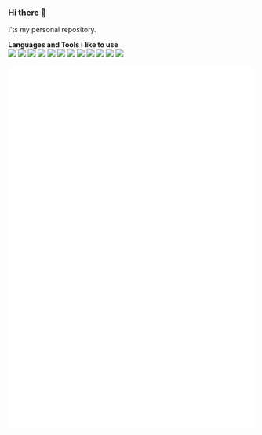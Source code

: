 ### Hi there 👋

I'ts my personal repository.

<p dir="auto"><strong>Languages and Tools i like to use</strong><br>
<a target="_blank" rel="noopener noreferrer" href="https://camo.githubusercontent.com/4afceb7447a8a698283c8f7395c91fabc7868b19128561034863024c7acc602a/68747470733a2f2f696d672e69636f6e73382e636f6d2f636f6c6f722f34382f3030303030302f632d73686172702d6c6f676f2e706e67"><img src="https://camo.githubusercontent.com/4afceb7447a8a698283c8f7395c91fabc7868b19128561034863024c7acc602a/68747470733a2f2f696d672e69636f6e73382e636f6d2f636f6c6f722f34382f3030303030302f632d73686172702d6c6f676f2e706e67" data-canonical-src="https://img.icons8.com/color/48/000000/c-sharp-logo.png" style="max-width: 100%;"></a>
<a target="_blank" rel="noopener noreferrer" href="https://camo.githubusercontent.com/c80e85f44dce04441e9e4ad21e93a1484018683d4a1d330057916f471f8b0f28/68747470733a2f2f696d672e69636f6e73382e636f6d2f636f6c6f722f34382f3030303030302f747970657363726970742e706e67"><img src="https://camo.githubusercontent.com/c80e85f44dce04441e9e4ad21e93a1484018683d4a1d330057916f471f8b0f28/68747470733a2f2f696d672e69636f6e73382e636f6d2f636f6c6f722f34382f3030303030302f747970657363726970742e706e67" data-canonical-src="https://img.icons8.com/color/48/000000/typescript.png" style="max-width: 100%;"></a>
<a target="_blank" rel="noopener noreferrer" href="https://camo.githubusercontent.com/da839b79b282a7658a172f07e13496fb18bcf9fa624d061def0e80f47a68ff1d/68747470733a2f2f696d672e69636f6e73382e636f6d2f636f6c6f722f34382f3030303030302f6a6176617363726970742e706e67"><img src="https://camo.githubusercontent.com/da839b79b282a7658a172f07e13496fb18bcf9fa624d061def0e80f47a68ff1d/68747470733a2f2f696d672e69636f6e73382e636f6d2f636f6c6f722f34382f3030303030302f6a6176617363726970742e706e67" data-canonical-src="https://img.icons8.com/color/48/000000/javascript.png" style="max-width: 100%;"></a>
<a target="_blank" rel="noopener noreferrer" href="https://camo.githubusercontent.com/97daff1d80f13f7b5e38e41f00e01fe02526c7e5f068c540345f212adabaff8b/68747470733a2f2f696d672e69636f6e73382e636f6d2f636f6c6f722f34382f3030303030302f616e67756c61726a732e706e67"><img src="https://camo.githubusercontent.com/97daff1d80f13f7b5e38e41f00e01fe02526c7e5f068c540345f212adabaff8b/68747470733a2f2f696d672e69636f6e73382e636f6d2f636f6c6f722f34382f3030303030302f616e67756c61726a732e706e67" data-canonical-src="https://img.icons8.com/color/48/000000/angularjs.png" style="max-width: 100%;"></a>
<a target="_blank" rel="noopener noreferrer" href="https://camo.githubusercontent.com/d5942ae771b21e3ea0576598c5c2b2070c0c4f6028e2605691a5c07b94923800/68747470733a2f2f696d672e69636f6e73382e636f6d2f636f6c6f722f34382f3030303030302f646f636b65722e706e67"><img src="https://camo.githubusercontent.com/d5942ae771b21e3ea0576598c5c2b2070c0c4f6028e2605691a5c07b94923800/68747470733a2f2f696d672e69636f6e73382e636f6d2f636f6c6f722f34382f3030303030302f646f636b65722e706e67" data-canonical-src="https://img.icons8.com/color/48/000000/docker.png" style="max-width: 100%;"></a>
<a target="_blank" rel="noopener noreferrer" href="https://camo.githubusercontent.com/fa5be1375cd5f950e889c5b5873de90fff7cd74514fdeef2ddd68171cc5494d9/68747470733a2f2f696d672e69636f6e73382e636f6d2f636f6c6f722f34382f3030303030302f6772617068716c2e706e67"><img src="https://camo.githubusercontent.com/fa5be1375cd5f950e889c5b5873de90fff7cd74514fdeef2ddd68171cc5494d9/68747470733a2f2f696d672e69636f6e73382e636f6d2f636f6c6f722f34382f3030303030302f6772617068716c2e706e67" data-canonical-src="https://img.icons8.com/color/48/000000/graphql.png" style="max-width: 100%;"></a>
<a target="_blank" rel="noopener noreferrer" href="https://camo.githubusercontent.com/6654077c582dc7a931a7f54d124ef1df886e09989128f3281e25f8390e41da8b/68747470733a2f2f696d672e69636f6e73382e636f6d2f636f6c6f722f34382f3030303030302f76697375616c2d73747564696f2e706e67"><img src="https://camo.githubusercontent.com/6654077c582dc7a931a7f54d124ef1df886e09989128f3281e25f8390e41da8b/68747470733a2f2f696d672e69636f6e73382e636f6d2f636f6c6f722f34382f3030303030302f76697375616c2d73747564696f2e706e67" data-canonical-src="https://img.icons8.com/color/48/000000/visual-studio.png" style="max-width: 100%;"></a>
<a target="_blank" rel="noopener noreferrer" href="https://camo.githubusercontent.com/e9141be13e6bea8c50af6d48f64700246faed666040ead23e74d4fc27bf411e3/68747470733a2f2f696d672e69636f6e73382e636f6d2f666c75656e742f34382f3030303030302f76697375616c2d73747564696f2d636f64652d323031392e706e67"><img src="https://camo.githubusercontent.com/e9141be13e6bea8c50af6d48f64700246faed666040ead23e74d4fc27bf411e3/68747470733a2f2f696d672e69636f6e73382e636f6d2f666c75656e742f34382f3030303030302f76697375616c2d73747564696f2d636f64652d323031392e706e67" data-canonical-src="https://img.icons8.com/fluent/48/000000/visual-studio-code-2019.png" style="max-width: 100%;"></a>
<a target="_blank" rel="noopener noreferrer" href="https://camo.githubusercontent.com/bc60041f5ea7b022c6419b73a15aaac12a2ede682867ec0d3e3c9ec374dce54b/68747470733a2f2f696d672e69636f6e73382e636f6d2f636f6c6f722f34382f3030303030302f6769742e706e67"><img src="https://camo.githubusercontent.com/bc60041f5ea7b022c6419b73a15aaac12a2ede682867ec0d3e3c9ec374dce54b/68747470733a2f2f696d672e69636f6e73382e636f6d2f636f6c6f722f34382f3030303030302f6769742e706e67" data-canonical-src="https://img.icons8.com/color/48/000000/git.png" style="max-width: 100%;"></a>
<a target="_blank" rel="noopener noreferrer" href="https://camo.githubusercontent.com/0795475ab521318b4426f7f9830c96d246fd15acd98350cf750dfa0bf3b41848/68747470733a2f2f696d672e69636f6e73382e636f6d2f636f6c6f722f34382f3030303030302f6d6963726f736f66742d73716c2d7365727665722e706e67"><img src="https://camo.githubusercontent.com/0795475ab521318b4426f7f9830c96d246fd15acd98350cf750dfa0bf3b41848/68747470733a2f2f696d672e69636f6e73382e636f6d2f636f6c6f722f34382f3030303030302f6d6963726f736f66742d73716c2d7365727665722e706e67" data-canonical-src="https://img.icons8.com/color/48/000000/microsoft-sql-server.png" style="max-width: 100%;"></a>
<a target="_blank" rel="noopener noreferrer" href="https://camo.githubusercontent.com/ba764960f9e7675596a03726bfde0df88b19b2ce95b5ef707c770e9da3e85f79/68747470733a2f2f696d672e69636f6e73382e636f6d2f636f6c6f722f34382f3030303030302f706f73746772656573716c2e706e67"><img src="https://camo.githubusercontent.com/ba764960f9e7675596a03726bfde0df88b19b2ce95b5ef707c770e9da3e85f79/68747470733a2f2f696d672e69636f6e73382e636f6d2f636f6c6f722f34382f3030303030302f706f73746772656573716c2e706e67" data-canonical-src="https://img.icons8.com/color/48/000000/postgreesql.png" style="max-width: 100%;"></a>
<a target="_blank" rel="noopener noreferrer" href="https://camo.githubusercontent.com/358b86f03335c5b01f32c0c1cc6456f8111c01630bd6d3e2ec0a8f479901e3a2/68747470733a2f2f696d672e69636f6e73382e636f6d2f636f6c6f722f34382f3030303030302f706f7765727368656c6c2e706e67"><img src="https://camo.githubusercontent.com/358b86f03335c5b01f32c0c1cc6456f8111c01630bd6d3e2ec0a8f479901e3a2/68747470733a2f2f696d672e69636f6e73382e636f6d2f636f6c6f722f34382f3030303030302f706f7765727368656c6c2e706e67" data-canonical-src="https://img.icons8.com/color/48/000000/powershell.png" style="max-width: 100%;"></a></p>

![Metrics](/github-metrics.svg)

<!--
**W-Maxo/W-Maxo** is a ✨ _special_ ✨ repository because its `README.md` (this file) appears on your GitHub profile.

Here are some ideas to get you started:

- 🔭 I’m currently working on ...
- 🌱 I’m currently learning ...
- 👯 I’m looking to collaborate on ...
- 🤔 I’m looking for help with ...
- 💬 Ask me about ...
- 📫 How to reach me: ...
- 😄 Pronouns: ...
- ⚡ Fun fact: ...
-->
